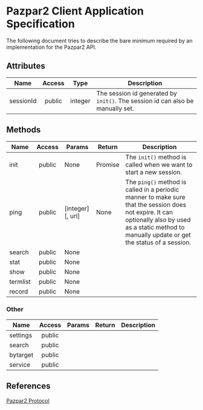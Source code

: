 Pazpar2 Client Application Specification
=================

The following document tries to describe the bare minimum required by an implementation for the Pazpar2 API.

## Attributes

Name      | Access | Type    | Description
--------- | :----: | :-----: | -----------
sessionId | public | integer | The session id generated by `init()`. The session id can also be manually set.

## Methods

Name     | Access | Params      | Return     | Description
-------- | :----: | ----------  | ---------- | -----------
init     | public | None        | Promise    | The `init()` method is called when we want to start a new session.
ping     | public | [integer][, url] | None       | The `ping()` method is called in a periodic manner to make sure that the session does not expire. It can optionally also by used as a static method to manually update or get the status of a session.
search   | public | None        | | 
stat     | public | None        | | 
show     | public | None        | | 
termlist | public | None        | | 
record   | public | None        | | 

### Other

Name     | Access | Params | Return | Description
-------- | :----: | -----  | ------ | -----------
settings | public | | | 
search   | public | | | 
bytarget | public | | | 
service  | public | | | 

## References

[Pazpar2 Protocol](http://www.indexdata.com/pazpar2/doc/pazpar2_protocol.html)
